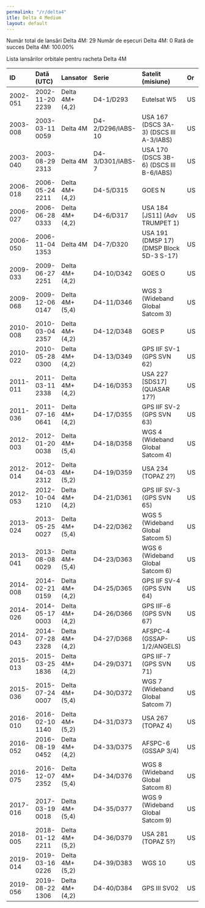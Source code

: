 ```yaml
---
permalink: "/r/delta4"
itle: Delta 4 Medium
layout: default
---
```


Număr total de lansări Delta 4M: 29
Număr de eșecuri Delta 4M: 0
Rată de succes Delta 4M: 100.00%

Lista lansărilor orbitale pentru racheta Delta 4M


| ID       | Dată (UTC)      | Lansator       | Serie             | Satelit (misiune)                        | Or   | Centru    | R   |
|:---------|:----------------|:---------------|:------------------|:-----------------------------------------|:-----|:----------|:----|
| 2002-051 | 2002-11-20 2239 | Delta 4M+(4,2) | D4-1/D293         | Eutelsat W5                              | US   | CC+SLC37B | S   |
| 2003-008 | 2003-03-11 0059 | Delta 4M       | D4-2/D296/IABS-10 | USA 167 (DSCS 3A-3) (DSCS III A-3/IABS)  | US   | CC+SLC37B | S   |
| 2003-040 | 2003-08-29 2313 | Delta 4M       | D4-3/D301/IABS-7  | USA 170 (DSCS 3B-6) (DSCS III B-6/IABS)  | US   | CC+SLC37B | S   |
| 2006-018 | 2006-05-24 2211 | Delta 4M+(4,2) | D4-5/D315         | GOES N                                   | US   | CC+SLC37B | S   |
| 2006-027 | 2006-06-28 0333 | Delta 4M+(4,2) | D4-6/D317         | USA 184       [JS11] (Adv TRUMPET 1)     | US   | VS+SLC6   | S   |
| 2006-050 | 2006-11-04 1353 | Delta 4M       | D4-7/D320         | USA 191 (DMSP 17) (DMSP Block 5D-3 S-17) | US   | VS+SLC6   | S   |
| 2009-033 | 2009-06-27 2251 | Delta 4M+(4,2) | D4-10/D342        | GOES O                                   | US   | CC+SLC37B | S   |
| 2009-068 | 2009-12-06 0147 | Delta 4M+(5,4) | D4-11/D346        | WGS 3 (Wideband Global Satcom 3)         | US   | CC+SLC37B | S   |
| 2010-008 | 2010-03-04 2357 | Delta 4M+(4,2) | D4-12/D348        | GOES P                                   | US   | CC+SLC37B | S   |
| 2010-022 | 2010-05-28 0300 | Delta 4M+(4,2) | D4-13/D349        | GPS IIF SV-1 (GPS SVN 62)                | US   | CC+SLC37B | S   |
| 2011-011 | 2011-03-11 2338 | Delta 4M+(4,2) | D4-16/D353        | USA 227      [SDS17] (QUASAR 17?)        | US   | CC+SLC37B | S   |
| 2011-036 | 2011-07-16 0641 | Delta 4M+(4,2) | D4-17/D355        | GPS IIF SV-2 (GPS SVN 63)                | US   | CC+SLC37B | S   |
| 2012-003 | 2012-01-20 0038 | Delta 4M+(5,4) | D4-18/D358        | WGS 4 (Wideband Global Satcom 4)         | US   | CC+SLC37B | S   |
| 2012-014 | 2012-04-03 2312 | Delta 4M+(5,2) | D4-19/D359        | USA 234 (TOPAZ 2?)                       | US   | VS+SLC6   | S   |
| 2012-053 | 2012-10-04 1210 | Delta 4M+(4,2) | D4-21/D361        | GPS IIF SV-3 (GPS SVN 65)                | US   | CC+SLC37B | S   |
| 2013-024 | 2013-05-25 0027 | Delta 4M+(5,4) | D4-22/D362        | WGS 5 (Wideband Global Satcom 5)         | US   | CC+SLC37B | S   |
| 2013-041 | 2013-08-08 0029 | Delta 4M+(5,4) | D4-23/D363        | WGS 6 (Wideband Global Satcom 6)         | US   | CC+SLC37B | S   |
| 2014-008 | 2014-02-21 0159 | Delta 4M+(4,2) | D4-25/D365        | GPS IIF SV-4 (GPS SVN 64)                | US   | CC+SLC37B | S   |
| 2014-026 | 2014-05-17 0003 | Delta 4M+(4,2) | D4-26/D366        | GPS IIF-6 (GPS SVN 67)                   | US   | CC+SLC37B | S   |
| 2014-043 | 2014-07-28 2328 | Delta 4M+(4,2) | D4-27/D368        | AFSPC-4 (GSSAP-1/2/ANGELS)               | US   | CC+SLC37B | S   |
| 2015-013 | 2015-03-25 1836 | Delta 4M+(4,2) | D4-29/D371        | GPS IIF-7 (GPS SVN 71)                   | US   | CC+SLC37B | S   |
| 2015-036 | 2015-07-24 0007 | Delta 4M+(5,4) | D4-30/D372        | WGS 7 (Wideband Global Satcom 7)         | US   | CC+SLC37B | S   |
| 2016-010 | 2016-02-10 1140 | Delta 4M+(5,2) | D4-31/D373        | USA 267 (TOPAZ 4)                        | US   | VS+SLC6   | S   |
| 2016-052 | 2016-08-19 0452 | Delta 4M+(4,2) | D4-33/D375        | AFSPC-6 (GSSAP 3/4)                      | US   | CC+SLC37B | S   |
| 2016-075 | 2016-12-07 2352 | Delta 4M+(5,4) | D4-34/D376        | WGS 8 (Wideband Global Satcom 8)         | US   | CC+SLC37B | S   |
| 2017-016 | 2017-03-19 0018 | Delta 4M+(5,4) | D4-35/D377        | WGS 9 (Wideband Global Satcom 9)         | US   | CC+SLC37B | S   |
| 2018-005 | 2018-01-12 2211 | Delta 4M+(5,2) | D4-36/D379        | USA 281 (TOPAZ 5?)                       | US   | VS+SLC6   | S   |
| 2019-014 | 2019-03-16 0226 | Delta 4M+(5,2) | D4-39/D383        | WGS 10                                   | US   | CC+SLC37B | S   |
| 2019-056 | 2019-08-22 1306 | Delta 4M+(4,2) | D4-40/D384        | GPS III SV02                             | US   | CC+SLC37B | S   |


